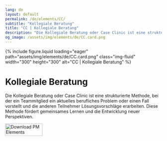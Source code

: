 ```yaml
---
lang: de
layout: default
permalink: /de/elements/CC/
subtitle: "Kollegiale Beratung"
title: "CC | Kollegiale Beratung"
description: "Die Kollegiale Beratung oder Case Clinic ist eine strukturierte Methode, bei der ein Teammitglied ein aktuelles berufliches Problem oder einen Fall vorstellt und die anderen Teilnehmer Lösungsvorschläge erarbeiten. Diese Methode fördert gemeinsames Lernen und die Entwicklung neuer Perspektiven."
og_image: /assets/img/elements/de/CC.card.png
---
```


{% include figure.liquid loading="eager" path="assets/img/elements/de/CC.card.png" class="img-fluid" width="300" height="300" alt="CC | Kollegiale Beratung" %}

# Kollegiale Beratung

Die Kollegiale Beratung oder Case Clinic ist eine strukturierte Methode, bei der ein Teammitglied ein aktuelles berufliches Problem oder einen Fall vorstellt und die anderen Teilnehmer Lösungsvorschläge erarbeiten. Diese Methode fördert gemeinsames Lernen und die Entwicklung neuer Perspektiven.

<a href="https://apps.apple.com/app/apple-store/id6738084498?pt=127441684&ct=website&mt=8">
  <img src="{{ "assets/img/en/appstore.png" | relative_url }}" width="120" height="40" alt="Download PM Elements">
</a>
